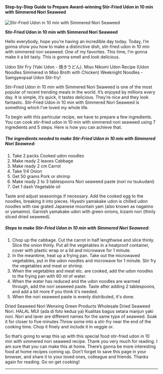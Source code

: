             

#### Step-by-Step Guide to Prepare Award-winning Stir-Fried Udon in 10 min with Simmered Nori Seaweed

![Stir-Fried Udon in 10 min with Simmered Nori Seaweed](https://img-global.cpcdn.com/recipes/6544317096132608/751x532cq70/stir-fried-udon-in-10-min-with-simmered-nori-seaweed-recipe-main-photo.jpg)

**Stir-Fried Udon in 10 min with Simmered Nori Seaweed**

Hello everybody, hope you’re having an incredible day today. Today, I’m gonna show you how to make a distinctive dish, stir-fried udon in 10 min with simmered nori seaweed. One of my favorites. This time, I’m gonna make it a bit tasty. This is gonna smell and look delicious.

Udon Stir Fry (Yaki Udon - 焼きうどん). Miso Nikomi Udon Recipe (Udon Noodles Simmered in Miso Broth with Chicken) Weeknight Noodles - Samgyeopsal Udon Stir-fry!

Stir-Fried Udon in 10 min with Simmered Nori Seaweed is one of the most popular of recent trending meals in the world. It’s enjoyed by millions every day. It is simple, it’s quick, it tastes delicious. They’re nice and they look fantastic. Stir-Fried Udon in 10 min with Simmered Nori Seaweed is something which I’ve loved my whole life.

To begin with this particular recipe, we have to prepare a few ingredients. You can cook stir-fried udon in 10 min with simmered nori seaweed using 7 ingredients and 5 steps. Here is how you can achieve that.

##### The ingredients needed to make Stir-Fried Udon in 10 min with Simmered Nori Seaweed:

1.  Take 2 packs Cooked udon noodles
2.  Make ready 2 leaves Cabbage
3.  Make ready 2 cm Carrot
4.  Take 1/4 Onion
5.  Get 50 grams Pork or shrimp
6.  Make ready 2 to 3 tablespoons Nori seaweed paste (nori no tsukudani)
7.  Get 1 dash Vegetable oil

Taste and adjust seasonings if necessary. Add the cooked egg to the noodles, breaking it into pieces. Hiyashi yamakake udon is chilled udon noodles with raw grated Japanese mountain yam (also known as nagaimo or yamaimo). Garnish yamakake udon with green onions, kizami nori (thinly sliced dried seaweed).

##### Steps to make Stir-Fried Udon in 10 min with Simmered Nori Seaweed:

1.  Chop up the cabbage. Cut the carrot in half lengthwise and slice thinly. Slice the onion thinly. Put all the vegetables in a heatproof container, cover with plastic wrap or a lid and microwave for 1 minute.
2.  In the meantime, heat up a frying pan. Take out the microwaved vegetables, put in the udon noodles and microwave for 1 minute. Stir fry the vegetables and meat or shrimp.
3.  When the vegetables and meat etc. are cooked, add the udon noodles to the frying pan with 60 ml of water.
4.  When the water has reduced and the udon noodles are warmed through, add the nori seaweed paste. Taste after adding 2 tablespoons, and add a bit more if you think it's needed.
5.  When the nori seaweed paste is evenly distributed, it's done.

Dried Seaweed Nori Wenxing Green Products Wholesale Dried Seaweed Nori. HALAL MUI (ada di foto kedua ya) Kualitas bagus setara manjun yaki nori. Nori and laver are different names for the same type of seaweed. Soak it for closer to five minutes Throw some into a stir-fry near the end of the cooking time. Chop it finely and include it in veggie or.

So that’s going to wrap this up with this special food stir-fried udon in 10 min with simmered nori seaweed recipe. Thank you very much for reading. I am sure that you can make this at home. There’s gonna be more interesting food at home recipes coming up. Don’t forget to save this page in your browser, and share it to your loved ones, colleague and friends. Thanks again for reading. Go on get cooking!

* * *